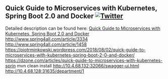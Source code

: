 ## Quick Guide to Microservices with Kubernetes, Spring Boot 2.0 and Docker  [![Twitter](https://img.shields.io/twitter/follow/piotr_minkowski.svg?style=social&logo=twitter&label=Follow%20Me)](https://twitter.com/piotr_minkowski)

Detailed description can be found here: [Quick Guide to Microservices with Kubernetes, Spring Boot 2.0 and Docker](https://piotrminkowski.wordpress.com/2018/08/02/quick-guide-to-microservices-with-kubernetes-spring-boot-2-0-and-docker/) 
http://www.spring4all.com/article/3334
http://www.spring4all.com/article/1458
https://piotrminkowski.wordpress.com/2018/08/02/quick-guide-to-microservices-with-kubernetes-spring-boot-2-0-and-docker/
https://dzone.com/articles/quick-guide-to-microservices-with-kubernetes-sprin
mvn clean install
http://10.4.68.132:32066/swagger-ui.html
http://10.4.68.128:31635/department/1